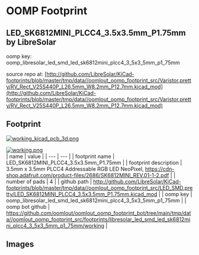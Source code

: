# OOMP Footprint  
## LED_SK6812MINI_PLCC4_3.5x3.5mm_P1.75mm  by LibreSolar  
  
oomp key: oomp_libresolar_led_smd_led_sk6812mini_plcc4_3_5x3_5mm_p1_75mm  
  
source repo at: [http://github.com/LibreSolar/KiCad-footprints/blob/master/tmp/data//oomlout_oomp_footprint_src/Varistor.pretty/RV_Rect_V25S440P_L26.5mm_W8.2mm_P12.7mm.kicad_mod](http://github.com/LibreSolar/KiCad-footprints/blob/master/tmp/data//oomlout_oomp_footprint_src/Varistor.pretty/RV_Rect_V25S440P_L26.5mm_W8.2mm_P12.7mm.kicad_mod)  
## Footprint  
  
[![working_kicad_pcb_3d.png](working_kicad_pcb_3d_600.png)](working_kicad_pcb_3d.png)  
  
[![working.png](working_600.png)](working.png)  
| name | value | 
| --- | --- | 
| footprint name | LED_SK6812MINI_PLCC4_3.5x3.5mm_P1.75mm | 
| footprint description | 3.5mm x 3.5mm PLCC4 Addressable RGB LED NeoPixel, https://cdn-shop.adafruit.com/product-files/2686/SK6812MINI_REV.01-1-2.pdf | 
| number of pads | 4 | 
| github path | http://github.com/LibreSolar/KiCad-footprints/blob/master/tmp/data//oomlout_oomp_footprint_src/LED_SMD.pretty/LED_SK6812MINI_PLCC4_3.5x3.5mm_P1.75mm.kicad_mod | 
| oomp key | oomp_libresolar_led_smd_led_sk6812mini_plcc4_3_5x3_5mm_p1_75mm | 
| oomp bot github | https://github.com/oomlout/oomlout_oomp_footprint_bot/tree/main/tmp/data//oomlout_oomp_footprint_src/footprints/libresolar_led_smd_led_sk6812mini_plcc4_3_5x3_5mm_p1_75mm/working | 
## Images  
